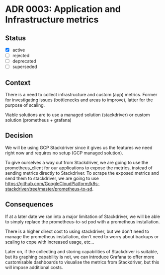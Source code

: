 # ADR 0003: Application and Infrastructure metrics

## Status

- [x] active
- [ ] rejected
- [ ] deprecated
- [ ] superseded

## Context

There is a need to collect infrastructure and custom (app) metrics. Former for investigating issues (bottlenecks and areas to improve), latter for the purpose of scaling.

Viable solutions are to use a managed solution (stackdriver) or custom solution (prometheus + grafana)

## Decision

We will be using GCP Stackdriver since it gives us the features we need right now and requires no setup (GCP managed solution).

To give ourselves a way out from Stackdriver, we are going to use the prometheus_client for our applications to expose the metrics, instead of sending metrics directly to Stackdriver. To scrape the exposed metrics and send them to stackdriver, we are going to use https://github.com/GoogleCloudPlatform/k8s-stackdriver/tree/master/prometheus-to-sd.

## Consequences

If at a later date we ran into a major limitation of Stackdriver, we will be able to simply replace the prometheus-to-sd pod with a prometheus installation.

There is a higher direct cost to using stackdriver, but we don't need to manage the prometheus installation, don't need to worry about backups or scaling to cope with increased usage, etc...

Later on, if the collecting and storing capabilities of Stackdriver is suitable, but its graphing capability is not, we can introduce Grafana to offer more customisable dashboards to visualise the metrics from Stackdriver, but this will impose additional costs.
